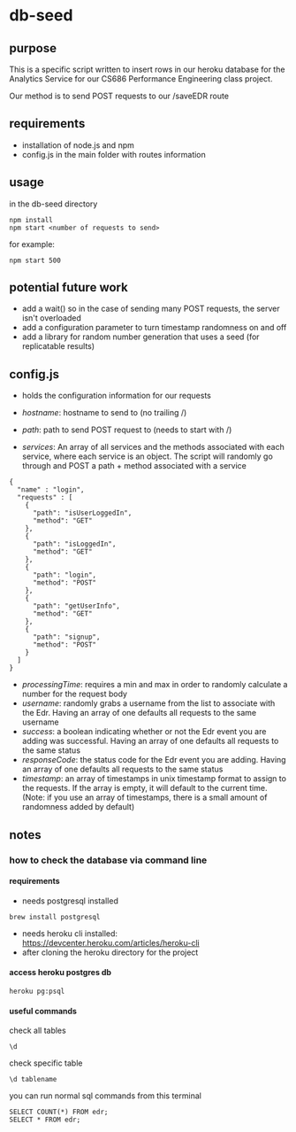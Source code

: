# db-seed

## purpose
This is a specific script written to insert rows in our heroku database for the Analytics Service for our CS686 Performance Engineering class project.

Our method is to send POST requests to our /saveEDR route

## requirements
- installation of node.js and npm
- config.js in the main folder with routes information

## usage
in the db-seed directory
````
npm install
npm start <number of requests to send>
````
for example:
````
npm start 500
````

## potential future work
- add a wait() so in the case of sending many POST requests, the server isn't overloaded
- add a configuration parameter to turn timestamp randomness on and off
- add a library for random number generation that uses a seed (for replicatable results)

## config.js
- holds the configuration information for our requests

- *hostname*: hostname to send to (no trailing /)
- *path*: path to send POST request to (needs to start with /)
- *services*: An array of all services and the methods associated with each service, where each service is an object.  The script will randomly go through and POST a path + method associated with a service
````
{
  "name" : "login",
  "requests" : [
    {
      "path": "isUserLoggedIn",
      "method": "GET"
    },
    {
      "path": "isLoggedIn",
      "method": "GET"
    },
    {
      "path": "login",
      "method": "POST"
    },
    {
      "path": "getUserInfo",
      "method": "GET"
    },
    {
      "path": "signup",
      "method": "POST"
    }
  ]
}
````
- *processingTime*: requires a min and max in order to randomly calculate a number for the request body
- *username*: randomly grabs a username from the list to associate with the Edr.  Having an array of one defaults all requests to the same username
- *success*: a boolean indicating whether or not the Edr event you are adding was successful.  Having an array of one defaults all requests to the same status
- *responseCode*: the status code for the Edr event you are adding. Having an array of one defaults all requests to the same status
- *timestamp*: an array of timestamps in unix timestamp format to assign to the requests.  If the array is empty, it will default to the current time.  (Note: if you use an array of timestamps, there is a small amount of randomness added by default)
## notes
### how to check the database via command line
#### requirements
- needs postgresql installed
````
brew install postgresql
````
- needs heroku cli installed:  https://devcenter.heroku.com/articles/heroku-cli
- after cloning the heroku directory for the project
#### access heroku postgres db
````
heroku pg:psql
````
#### useful commands
check all tables
````
\d
````
check specific table
````
\d tablename
````
you can run normal sql commands from this terminal
````
SELECT COUNT(*) FROM edr;
SELECT * FROM edr;
````
